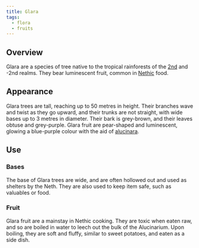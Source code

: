 ```yaml
---
title: Glara
tags:
  - flora
  - fruits
---
```

## Overview
Glara are a species of tree native to the tropical rainforests of the [2nd](lore/2nd-realm.md) and -2nd realms. They bear luminescent fruit, common in [Nethic](lore/2nd-realm/nethic.md) food.
## Appearance
Glara trees are tall, reaching up to 50 metres in height. Their branches wave and twist as they go upward, and their trunks are not straight, with wide bases up to 3 metres in diameter. Their bark is grey-brown, and their leaves obtuse and grey-purple. Glara fruit are pear-shaped and luminescent, glowing a blue-purple colour with the aid of [alucinara](lore/cosmology/alucinara.md).
## Use
### Bases
The base of Glara trees are wide, and are often hollowed out and used as shelters by the Neth. They are also used to keep item safe, such as valuables or food.
### Fruit
Glara fruit are a mainstay in Nethic cooking. They are toxic when eaten raw, and so are boiled in water to leech out the bulk of the Alucinarium. Upon boiling, they are soft and fluffy, similar to sweet potatoes, and eaten as a side dish.